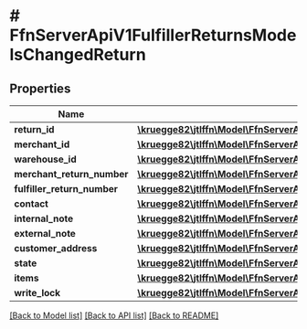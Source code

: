# # FfnServerApiV1FulfillerReturnsModelsChangedReturn

## Properties

Name | Type | Description | Notes
------------ | ------------- | ------------- | -------------
**return_id** | [**\kruegge82\jtlffn\Model\FfnServerApiV1FulfillerSharedModelsChangedString**](FfnServerApiV1FulfillerSharedModelsChangedString.md) |  | [optional]
**merchant_id** | [**\kruegge82\jtlffn\Model\FfnServerApiV1FulfillerSharedModelsChangedString**](FfnServerApiV1FulfillerSharedModelsChangedString.md) |  | [optional]
**warehouse_id** | [**\kruegge82\jtlffn\Model\FfnServerApiV1FulfillerSharedModelsChangedString**](FfnServerApiV1FulfillerSharedModelsChangedString.md) |  | [optional]
**merchant_return_number** | [**\kruegge82\jtlffn\Model\FfnServerApiV1FulfillerSharedModelsChangedString**](FfnServerApiV1FulfillerSharedModelsChangedString.md) |  | [optional]
**fulfiller_return_number** | [**\kruegge82\jtlffn\Model\FfnServerApiV1FulfillerSharedModelsChangedString**](FfnServerApiV1FulfillerSharedModelsChangedString.md) |  | [optional]
**contact** | [**\kruegge82\jtlffn\Model\FfnServerApiV1FulfillerSharedModelsChangedString**](FfnServerApiV1FulfillerSharedModelsChangedString.md) |  | [optional]
**internal_note** | [**\kruegge82\jtlffn\Model\FfnServerApiV1FulfillerSharedModelsChangedString**](FfnServerApiV1FulfillerSharedModelsChangedString.md) |  | [optional]
**external_note** | [**\kruegge82\jtlffn\Model\FfnServerApiV1FulfillerSharedModelsChangedString**](FfnServerApiV1FulfillerSharedModelsChangedString.md) |  | [optional]
**customer_address** | [**\kruegge82\jtlffn\Model\FfnServerApiV1FulfillerSharedModelsChangedAddress**](FfnServerApiV1FulfillerSharedModelsChangedAddress.md) |  | [optional]
**state** | [**\kruegge82\jtlffn\Model\FfnServerApiV1FulfillerSharedModelsChangedReturnType**](FfnServerApiV1FulfillerSharedModelsChangedReturnType.md) |  | [optional]
**items** | [**\kruegge82\jtlffn\Model\FfnServerApiV1FulfillerReturnsModelsReturnItemChange[]**](FfnServerApiV1FulfillerReturnsModelsReturnItemChange.md) |  | [optional]
**write_lock** | [**\kruegge82\jtlffn\Model\FfnServerApiV1FulfillerReturnsModelsChangedLockStatus**](FfnServerApiV1FulfillerReturnsModelsChangedLockStatus.md) |  | [optional]

[[Back to Model list]](../../README.md#models) [[Back to API list]](../../README.md#endpoints) [[Back to README]](../../README.md)
